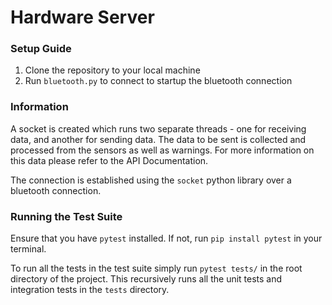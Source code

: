 
# Hardware Server
### Setup Guide
1. Clone the repository to your local machine
2. Run `bluetooth.py` to connect to startup the bluetooth connection

### Information
A socket is created which runs two separate threads - one for receiving data, and another for sending data. 
The data to be sent is collected and processed from the sensors as well as warnings. For more information on this data 
please refer to the API Documentation. 

The connection is established using the `socket` python library over a bluetooth connection. 

### Running the Test Suite
Ensure that you have `pytest` installed. If not, run `pip install pytest` in your terminal.

To run all the tests in the test suite simply run `pytest tests/` in the root directory of the project. This recursively
runs all the unit tests and integration tests in the `tests` directory.